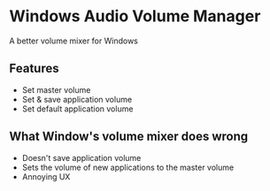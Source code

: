 # Windows Audio Volume Manager
A better volume mixer for Windows

## Features
- Set master volume
- Set & save application volume
- Set default application volume

## What Window's volume mixer does wrong
- Doesn't save application volume
- Sets the volume of new applications to the master volume
- Annoying UX

